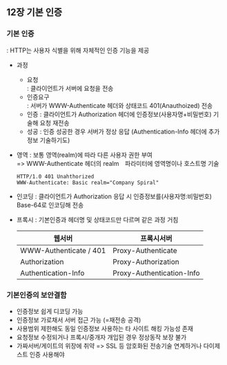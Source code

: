 ## 12장 기본 인증

### 기본 인증
: HTTP는 사용자 식별을 위해 자체적인 인증 기능을 제공
+ 과정
  - 요청  
    : 클라이언트가 서버에 요청을 전송 
  - 인증요구  
    : 서버가 WWW-Authenticate 헤더와 상태코드 401(Anauthoized) 전송
  - 인증
    : 클라이언트가 Authorization 헤더에 인증정보(사용자명+비밀번호) 기술해 요청 재전송
  - 성공
    : 인증 성공한 경우 서버가 정상 응답 (Authentication-Info 헤더에 추가 정보 기술하기도)
+ 영역
  : 보통 영역(realm)에 따라 다른 사용자 권한 부여  
   => WWW-Authenticate 헤더의 realm　파라미터에 영역명이나 호스트명 기술
   ```
   HTTP/1.0 401 Unahthorized
   WWW-Authenticate: Basic realm="Company Spiral"    
   ```
+ 인코딩
  : 클라이언트가 Authorization 응답 시 인증정보를(사용자명:비밀번호) Base-64로 인코딩해 전송
+ 프록시
: 기본인증과 헤더명 및 상태코드만 다르며 같은 과정 거침
  
  |웹서버|프록시서버|
  |---|---|
  |WWW-Authenticate / 401| Proxy-Authenticate|
  |Authorization| Proxy-Authorization|
  |Authentication-Info| Proxy-Authentication-Info|

### 기본인증의 보안결함
+ 인증정보 쉽게 디코딩 가능
+ 인증정보 가로채서 서버 접근 가능 (=재전송 공격)
+ 사용범위 제한해도 동일 인증정보 사용하는 타 사이트 해킹 가능성 존재
+ 요청정보 수정되거나 프록시/중개자 개입된 경우 정상동작 보장 불가 
+ 가짜서버/게이트의 위장에 취약
=> SSL 등 암호화된 전송기술 연계하거나 다이제스트 인증 사용해야